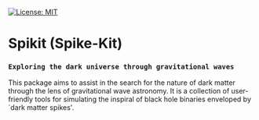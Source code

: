 [![License: MIT](https://img.shields.io/badge/License-MIT-yellow.svg)](https://opensource.org/licenses/MIT)
# Spikit (Spike-Kit)

### `Exploring the dark universe through gravitational waves`

This package aims to assist in the search for the nature of dark matter through the lens of gravitational wave astronomy. It is a collection of user-friendly tools for simulating the inspiral of black hole binaries enveloped by `dark matter spikes'.
